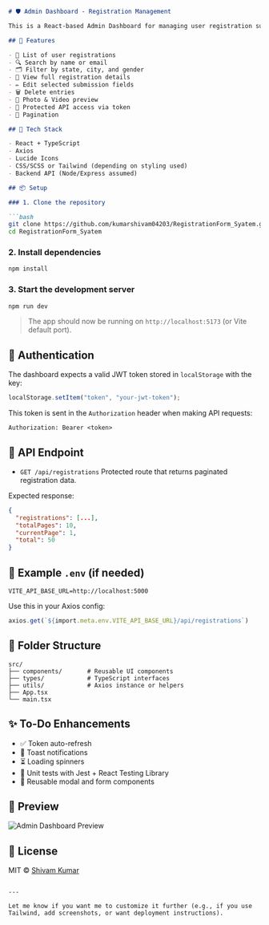 ````markdown
# 🛡️ Admin Dashboard - Registration Management

This is a React-based Admin Dashboard for managing user registration submissions. It fetches data from a secured backend API and supports features like search, filters, pagination, view/edit/delete actions, and media preview.

## 🚀 Features

- 🧾 List of user registrations
- 🔍 Search by name or email
- 🗂️ Filter by state, city, and gender
- 📄 View full registration details
- ✏️ Edit selected submission fields
- 🗑️ Delete entries
- 📸 Photo & Video preview
- 🔐 Protected API access via token
- 🧭 Pagination

## 🧱 Tech Stack

- React + TypeScript
- Axios
- Lucide Icons
- CSS/SCSS or Tailwind (depending on styling used)
- Backend API (Node/Express assumed)

## 📦 Setup

### 1. Clone the repository

```bash
git clone https://github.com/kumarshivam04203/RegistrationForm_Syatem.git
cd RegistrationForm_Syatem
````

### 2. Install dependencies

```bash
npm install
```

### 3. Start the development server

```bash
npm run dev
```

> The app should now be running on `http://localhost:5173` (or Vite default port).

## 🔐 Authentication

The dashboard expects a valid JWT token stored in `localStorage` with the key:

```js
localStorage.setItem("token", "your-jwt-token");
```

This token is sent in the `Authorization` header when making API requests:

```http
Authorization: Bearer <token>
```

## 🔗 API Endpoint

* `GET /api/registrations`
  Protected route that returns paginated registration data.

Expected response:

```json
{
  "registrations": [...],
  "totalPages": 10,
  "currentPage": 1,
  "total": 50
}
```

## 🧪 Example `.env` (if needed)

```env
VITE_API_BASE_URL=http://localhost:5000
```

Use this in your Axios config:

```ts
axios.get(`${import.meta.env.VITE_API_BASE_URL}/api/registrations`)
```

## 📁 Folder Structure

```
src/
├── components/       # Reusable UI components
├── types/            # TypeScript interfaces
├── utils/            # Axios instance or helpers
├── App.tsx
└── main.tsx
```

## ✨ To-Do Enhancements

* ✅ Token auto-refresh
* 🔔 Toast notifications
* ⏳ Loading spinners
* 🧪 Unit tests with Jest + React Testing Library
* 🔧 Reusable modal and form components

## 📸 Preview

![Admin Dashboard Preview](https://via.placeholder.com/800x400.png?text=Admin+Dashboard+Screenshot)

## 📄 License

MIT © [Shivam Kumar](https://github.com/kumarshivam04203)

```

---

Let me know if you want me to customize it further (e.g., if you use Tailwind, add screenshots, or want deployment instructions).
```
